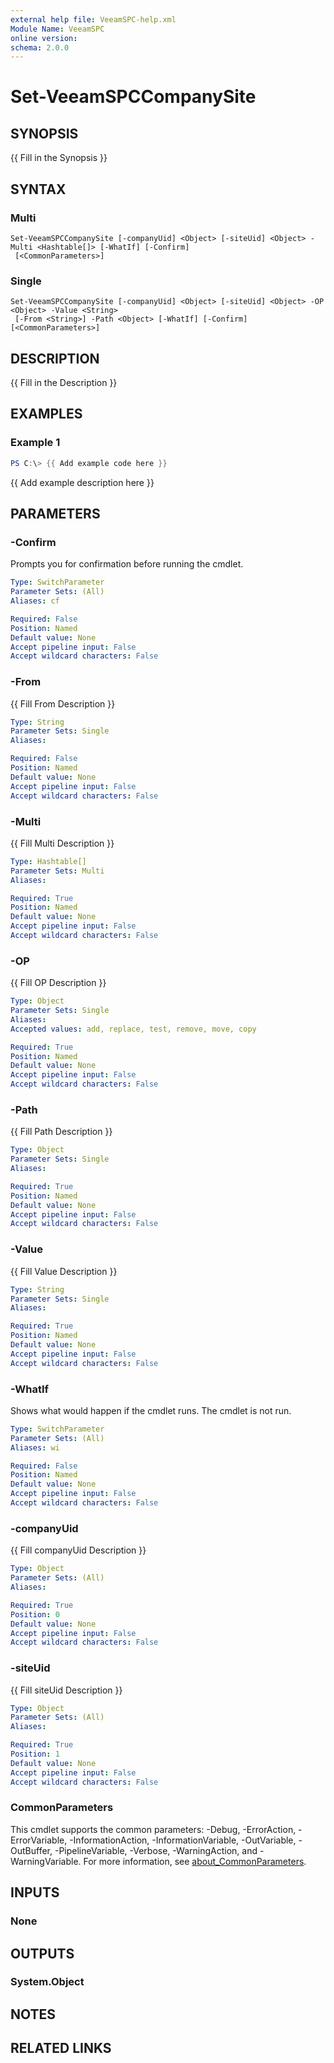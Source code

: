 ```yaml
---
external help file: VeeamSPC-help.xml
Module Name: VeeamSPC
online version:
schema: 2.0.0
---
```


# Set-VeeamSPCCompanySite

## SYNOPSIS
{{ Fill in the Synopsis }}

## SYNTAX

### Multi
```
Set-VeeamSPCCompanySite [-companyUid] <Object> [-siteUid] <Object> -Multi <Hashtable[]> [-WhatIf] [-Confirm]
 [<CommonParameters>]
```

### Single
```
Set-VeeamSPCCompanySite [-companyUid] <Object> [-siteUid] <Object> -OP <Object> -Value <String>
 [-From <String>] -Path <Object> [-WhatIf] [-Confirm] [<CommonParameters>]
```

## DESCRIPTION
{{ Fill in the Description }}

## EXAMPLES

### Example 1
```powershell
PS C:\> {{ Add example code here }}
```

{{ Add example description here }}

## PARAMETERS

### -Confirm
Prompts you for confirmation before running the cmdlet.

```yaml
Type: SwitchParameter
Parameter Sets: (All)
Aliases: cf

Required: False
Position: Named
Default value: None
Accept pipeline input: False
Accept wildcard characters: False
```

### -From
{{ Fill From Description }}

```yaml
Type: String
Parameter Sets: Single
Aliases:

Required: False
Position: Named
Default value: None
Accept pipeline input: False
Accept wildcard characters: False
```

### -Multi
{{ Fill Multi Description }}

```yaml
Type: Hashtable[]
Parameter Sets: Multi
Aliases:

Required: True
Position: Named
Default value: None
Accept pipeline input: False
Accept wildcard characters: False
```

### -OP
{{ Fill OP Description }}

```yaml
Type: Object
Parameter Sets: Single
Aliases:
Accepted values: add, replace, test, remove, move, copy

Required: True
Position: Named
Default value: None
Accept pipeline input: False
Accept wildcard characters: False
```

### -Path
{{ Fill Path Description }}

```yaml
Type: Object
Parameter Sets: Single
Aliases:

Required: True
Position: Named
Default value: None
Accept pipeline input: False
Accept wildcard characters: False
```

### -Value
{{ Fill Value Description }}

```yaml
Type: String
Parameter Sets: Single
Aliases:

Required: True
Position: Named
Default value: None
Accept pipeline input: False
Accept wildcard characters: False
```

### -WhatIf
Shows what would happen if the cmdlet runs.
The cmdlet is not run.

```yaml
Type: SwitchParameter
Parameter Sets: (All)
Aliases: wi

Required: False
Position: Named
Default value: None
Accept pipeline input: False
Accept wildcard characters: False
```

### -companyUid
{{ Fill companyUid Description }}

```yaml
Type: Object
Parameter Sets: (All)
Aliases:

Required: True
Position: 0
Default value: None
Accept pipeline input: False
Accept wildcard characters: False
```

### -siteUid
{{ Fill siteUid Description }}

```yaml
Type: Object
Parameter Sets: (All)
Aliases:

Required: True
Position: 1
Default value: None
Accept pipeline input: False
Accept wildcard characters: False
```

### CommonParameters
This cmdlet supports the common parameters: -Debug, -ErrorAction, -ErrorVariable, -InformationAction, -InformationVariable, -OutVariable, -OutBuffer, -PipelineVariable, -Verbose, -WarningAction, and -WarningVariable. For more information, see [about_CommonParameters](http://go.microsoft.com/fwlink/?LinkID=113216).

## INPUTS

### None
## OUTPUTS

### System.Object
## NOTES

## RELATED LINKS
